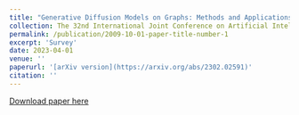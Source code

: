 ```yaml
---
title: "Generative Diffusion Models on Graphs: Methods and Applications"
collection: The 32nd International Joint Conference on Artificial Intelligence (IJCAI)
permalink: /publication/2009-10-01-paper-title-number-1
excerpt: 'Survey'
date: 2023-04-01
venue: ''
paperurl: '[arXiv version](https://arxiv.org/abs/2302.02591)'
citation: ''
---
```


[Download paper here](https://arxiv.org/abs/2302.02591)

